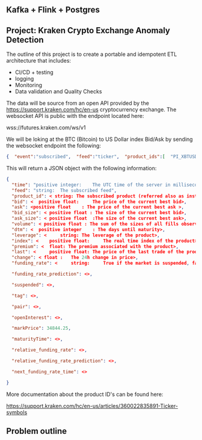 ## Kafka + Flink + Postgres 

## Project: Kraken Crypto Exchange Anomaly Detection
The outline of this project is to create a portable and idempotent ETL architecture that includes:

- CI/CD + testing
- logging
- Monitoring
- Data validation and Quality Checks

The data will be source from an open API provided by the https://support.kraken.com/hc/en-us cryptocurrency exchange. 
The websocket API is public with the endpoint located here:

wss://futures.kraken.com/ws/v1

We will be loking at the BTC (Bitcoin) to US Dollar index Bid/Ask by sending the websocket endpoint the following:

```json
{  "event":"subscribed",  "feed":"ticker",  "product_ids":[  "PI_XBTUSD"  ]   }
```

This will return a JSON object with the following information:
```json
{  
  "time": "positive integer: 	The UTC time of the server in milliseconds",  
  "feed": "string: 	The subscribed feed",  
  "product_id": < string: The subscribed product (referred also as instrument or symbol)>,  
  "bid": <  positive float: 	The price of the current best bid>,  
  "ask": <positive float 	: The price of the current best ask >,  
  "bid_size": < positive float : The size of the current best bid>,  
  "ask_size": < positive float 	:The size of the current best ask>,  
  "volume": < positive float : The sum of the sizes of all fills observed in the last 24 hours>,  
  "dtm": <  positive integer 	: The days until maturity>,  
  "leverage": < 	string: The leverage of the product>,  
  "index": < 	positive float: 	The real time index of the product>,    
  "premium": < 	float: The premium associated with the product>,  
  "last": < 	positive float: The price of the last trade of the product>,  
  "change": < float :	The 24h change in price>,  
  "funding_rate": < 	string: 	True if the market is suspended, false otherwise >,  

  "funding_rate_prediction": <>,  

  "suspended": <>,  

  "tag": <>,  

  "pair": <>,  

  "openInterest": <>,  

  "markPrice": 34844.25,

  "maturityTime": <>,  

  "relative_funding_rate": <>,  

  "relative_funding_rate_prediction": <>,  

  "next_funding_rate_time": <>  

} 
``` 
 
More documentation about the product ID's can be found here:

https://support.kraken.com/hc/en-us/articles/360022835891-Ticker-symbols

## Problem outline




